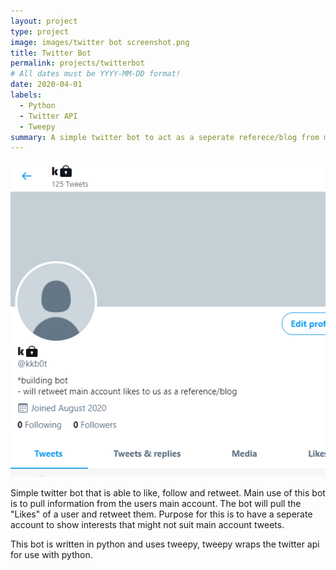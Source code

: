 ```yaml
---
layout: project
type: project
image: images/twitter bot screenshot.png
title: Twitter Bot
permalink: projects/twitterbot
# All dates must be YYYY-MM-DD format!
date: 2020-04-01
labels:
  - Python
  - Twitter API
  - Tweepy
summary: A simple twitter bot to act as a seperate referece/blog from main account  
---
```


<img class="ui medium right floated rounded image" src="../images/twitter bot screenshot.png">

Simple twitter bot that is able to like, follow and retweet. Main use of this bot is to pull information from the users main account. 
The bot will pull the "Likes" of a user and retweet them. Purpose for this is to have a seperate account to show interests that might not suit main account tweets. 

This bot is written in python and uses tweepy, tweepy wraps the twitter api for use with python. 
